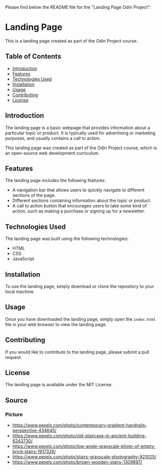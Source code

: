 Please find below the README file for the "Landing Page Odin Project":

# Landing Page

This is a landing page created as part of the Odin Project course.

## Table of Contents

* [Introduction](#introduction)
* [Features](#features)
* [Technologies Used](#technologies-used)
* [Installation](#installation)
* [Usage](#usage)
* [Contributing](#contributing)
* [License](#license)

## Introduction

The landing page is a basic webpage that provides information about a particular topic or product. It is typically used for advertising or marketing purposes, and usually contains a call to action.

This landing page was created as part of the Odin Project course, which is an open-source web development curriculum.

## Features

The landing page includes the following features:

* A navigation bar that allows users to quickly navigate to different sections of the page.
* Different sections containing information about the topic or product.
* A call to action button that encourages users to take some kind of action, such as making a purchase or signing up for a newsletter.

## Technologies Used

The landing page was built using the following technologies:

* HTML
* CSS
* JavaScript

## Installation

To use the landing page, simply download or clone the repository to your local machine.

## Usage

Once you have downloaded the landing page, simply open the `index.html` file in your web browser to view the landing page.

## Contributing

If you would like to contribute to the landing page, please submit a pull request.

## License

The landing page is available under the MIT License.

## Source
### Picture
* https://www.pexels.com/photo/contemporary-gradient-handrails-perspective-434645/
* https://www.pexels.com/photo/old-staircase-in-ancient-building-6243730/
* https://www.pexels.com/photo/low-angle-grayscale-photo-of-empty-brick-stairs-1917328/
* https://www.pexels.com/photo/stairs-grayscale-photography-921025/
* https://www.pexels.com/photo/brown-wooden-stairs-1309897/





